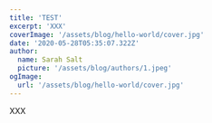 ```yaml
---
title: 'TEST'
excerpt: 'XXX'
coverImage: '/assets/blog/hello-world/cover.jpg'
date: '2020-05-28T05:35:07.322Z'
author:
  name: Sarah Salt
  picture: '/assets/blog/authors/1.jpeg'
ogImage:
  url: '/assets/blog/hello-world/cover.jpg'
---
```


XXX